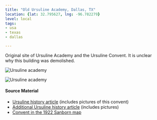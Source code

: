 ```yaml
---
title: "Old Ursuline Academy, Dallas, TX"
location: {lat: 32.795627, lng: -96.782279}
level: local
tags:
- usa
- texas
- dallas

---
```



Original site of Ursuline Academy and the Ursuline Convent.  It is unclear why this building was demolished.

![Ursuline academy](https://www.ursulinedallas.org/uploaded/images/mission/1882_OldUrsuline.jpg)

![Ursuline academy](https://www.tshaonline.org/images/handbook/entries/DD/Dallas%20ursuline%20aerial.jpg)

#### Source Material

* [Ursuline history article](https://www.ursulinedallas.org/mission/heritage) (includes pictures of this convent)
* [Additional Ursuline history article](https://www.tshaonline.org/handbook/entries/ursuline-academy-dallas) (includes pictures)
* [Convent in the 1922 Sanborn map](https://maps.lib.utexas.edu/maps/sanborn/d-f/txu-sanborn-dallas-1922-315.jpg)





